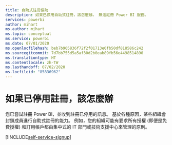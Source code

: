```yaml
---
title: 自助式註冊協助
description: 如果已停用自助式註冊，該怎麼辦。 無法註冊 Power BI 服務。
services: powerbi
author: mihart
ms.author: mihart
ms.topic: conceptual
ms.service: powerbi
ms.date: 07/01/2020
ms.openlocfilehash: beb7b905836f72f2f01713e0fb50df818586c242
ms.sourcegitcommit: 7d7bb755d5a5af30d2b0eab89fb56e4498514890
ms.translationtype: HT
ms.contentlocale: zh-TW
ms.lasthandoff: 07/02/2020
ms.locfileid: "85836962"
---
```

# <a name="what-to-do-if-sign-up-is-disabled"></a>如果已停用註冊，該怎麼辦

您已嘗試註冊 Power BI，並收到註冊已停用的訊息。 基於各種原因，某些組織會封鎖成員進行自助式註冊的能力。  例如，您的組織可能有要求所有授權 (即便是免費授權) 和訂用帳戶都由集中式的 IT 部門或技術支援中心來管理的原則。 

[!INCLUDE[self-service-signup](../includes/self-service-signup-help.md)]